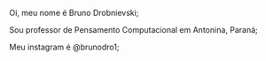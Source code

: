 Oi, meu nome é Bruno Drobnievski;

Sou professor de Pensamento Computacional em Antonina, Paraná;

Meu instagram é @brunodro1;



